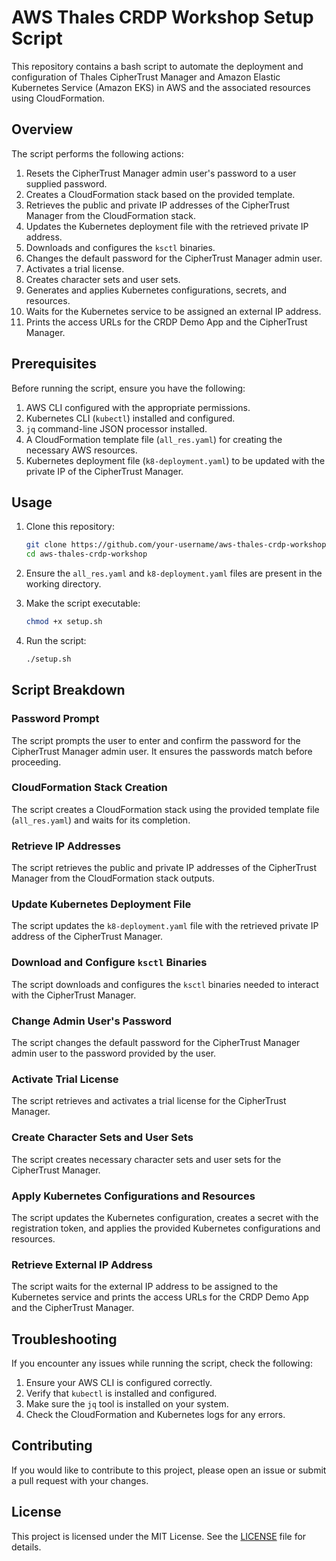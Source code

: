 # AWS Thales CRDP Workshop Setup Script

This repository contains a bash script to automate the deployment and configuration of Thales CipherTrust Manager and Amazon Elastic Kubernetes Service (Amazon EKS) in AWS and the associated resources using CloudFormation.

## Overview

The script performs the following actions:

1. Resets the CipherTrust Manager admin user's password to a user supplied password.
2. Creates a CloudFormation stack based on the provided template.
3. Retrieves the public and private IP addresses of the CipherTrust Manager from the CloudFormation stack.
4. Updates the Kubernetes deployment file with the retrieved private IP address.
5. Downloads and configures the `ksctl` binaries.
6. Changes the default password for the CipherTrust Manager admin user.
7. Activates a trial license.
8. Creates character sets and user sets.
9. Generates and applies Kubernetes configurations, secrets, and resources.
10. Waits for the Kubernetes service to be assigned an external IP address.
11. Prints the access URLs for the CRDP Demo App and the CipherTrust Manager.

## Prerequisites

Before running the script, ensure you have the following:

1. AWS CLI configured with the appropriate permissions.
2. Kubernetes CLI (`kubectl`) installed and configured.
3. `jq` command-line JSON processor installed.
4. A CloudFormation template file (`all_res.yaml`) for creating the necessary AWS resources.
5. Kubernetes deployment file (`k8-deployment.yaml`) to be updated with the private IP of the CipherTrust Manager.

## Usage

1. Clone this repository:
    ```sh
    git clone https://github.com/your-username/aws-thales-crdp-workshop.git
    cd aws-thales-crdp-workshop
    ```

2. Ensure the `all_res.yaml` and `k8-deployment.yaml` files are present in the working directory.

3. Make the script executable:
    ```sh
    chmod +x setup.sh
    ```

4. Run the script:
    ```sh
    ./setup.sh
    ```

## Script Breakdown

### Password Prompt

The script prompts the user to enter and confirm the password for the CipherTrust Manager admin user. It ensures the passwords match before proceeding.

### CloudFormation Stack Creation

The script creates a CloudFormation stack using the provided template file (`all_res.yaml`) and waits for its completion.

### Retrieve IP Addresses

The script retrieves the public and private IP addresses of the CipherTrust Manager from the CloudFormation stack outputs.

### Update Kubernetes Deployment File

The script updates the `k8-deployment.yaml` file with the retrieved private IP address of the CipherTrust Manager.

### Download and Configure `ksctl` Binaries

The script downloads and configures the `ksctl` binaries needed to interact with the CipherTrust Manager.

### Change Admin User's Password

The script changes the default password for the CipherTrust Manager admin user to the password provided by the user.

### Activate Trial License

The script retrieves and activates a trial license for the CipherTrust Manager.

### Create Character Sets and User Sets

The script creates necessary character sets and user sets for the CipherTrust Manager.

### Apply Kubernetes Configurations and Resources

The script updates the Kubernetes configuration, creates a secret with the registration token, and applies the provided Kubernetes configurations and resources.

### Retrieve External IP Address

The script waits for the external IP address to be assigned to the Kubernetes service and prints the access URLs for the CRDP Demo App and the CipherTrust Manager.

## Troubleshooting

If you encounter any issues while running the script, check the following:

1. Ensure your AWS CLI is configured correctly.
2. Verify that `kubectl` is installed and configured.
3. Make sure the `jq` tool is installed on your system.
4. Check the CloudFormation and Kubernetes logs for any errors.

## Contributing

If you would like to contribute to this project, please open an issue or submit a pull request with your changes.

## License

This project is licensed under the MIT License. See the [LICENSE](LICENSE) file for details.
